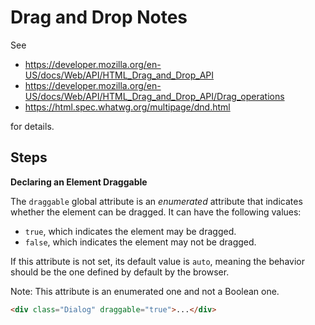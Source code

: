 # Drag and Drop Notes

See 

* https://developer.mozilla.org/en-US/docs/Web/API/HTML_Drag_and_Drop_API
* https://developer.mozilla.org/en-US/docs/Web/API/HTML_Drag_and_Drop_API/Drag_operations
* https://html.spec.whatwg.org/multipage/dnd.html

for details.


## Steps

**Declaring an Element Draggable**

The `draggable` global attribute is an *enumerated* attribute that indicates
whether the element can be dragged.  It can have the following values:

* `true`, which indicates the element may be dragged.
* `false`, which indicates the element may not be dragged.

If this attribute is not set, its default value is `auto`, meaning the
behavior should be the one defined by default by the browser.

Note: This attribute is an enumerated one and not a Boolean one.

```html
<div class="Dialog" draggable="true">...</div>
```
